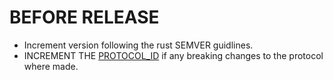 # BEFORE RELEASE

- Increment version following the rust SEMVER guidlines.
- INCREMENT THE [PROTOCOL_ID](./common/src/protocol/mod.rs) if any breaking changes to the protocol where made.